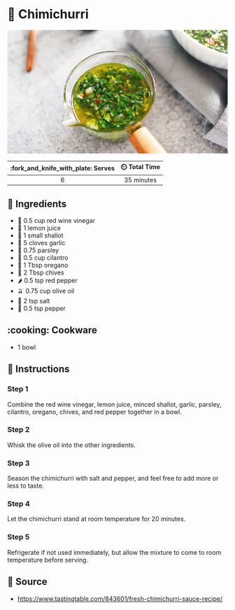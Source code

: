 # :herb: Chimichurri

![Chimichurri](../assets/images/chimichurri.jpg)

| :fork_and_knife_with_plate: Serves | :timer_clock: Total Time |
|:----------------------------------:|:-----------------------: |
| 6 | 35 minutes |

## :salt: Ingredients

- 🥂 0.5 cup red wine vinegar
- :lemon: 1 lemon juice
- :garlic: 1 small shallot
- :garlic: 5 cloves garlic
- :herb: 0.75 parsley
- :herb: 0.5 cup cilantro
- :herb: 1 Tbsp oregano
- :herb: 2 Tbsp chives
- :hot_pepper: 0.5 tsp red pepper
- :olive: 0.75 cup olive oil
- :salt: 2 tsp salt
- :salt: 0.5 tsp pepper

## :cooking: Cookware

- 1 bowl

## :pencil: Instructions

### Step 1

Combine the red wine vinegar, lemon juice, minced shallot, garlic, parsley, cilantro, oregano, chives, and red pepper
together in a bowl.

### Step 2

Whisk the olive oil into the other ingredients.

### Step 3

Season the chimichurri with salt and pepper, and feel free to add more or less to taste.

### Step 4

Let the chimichurri stand at room temperature for 20 minutes.

### Step 5

Refrigerate if not used immediately, but allow the mixture to come to room temperature before serving.

## :link: Source

- <https://www.tastingtable.com/843601/fresh-chimichurri-sauce-recipe/>
